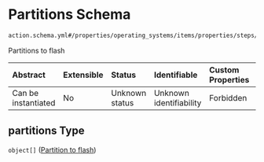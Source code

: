 # Partitions Schema

```txt
action.schema.yml#/properties/operating_systems/items/properties/steps/items/properties/actions/items/properties/fastboot:flash/properties/partitions
```

Partitions to flash

| Abstract            | Extensible | Status         | Identifiable            | Custom Properties | Additional Properties | Access Restrictions | Defined In                                                          |
| :------------------ | :--------- | :------------- | :---------------------- | :---------------- | :-------------------- | :------------------ | :------------------------------------------------------------------ |
| Can be instantiated | No         | Unknown status | Unknown identifiability | Forbidden         | Allowed               | none                | [device.schema.json*](../device.schema.json "open original schema") |

## partitions Type

`object[]` ([Partition to flash](device-properties-operating-systems-operating-system-properties-steps-step-properties-group-step-action-properties-fastbootflash-action-properties-partitions-partition-to-flash.md))
